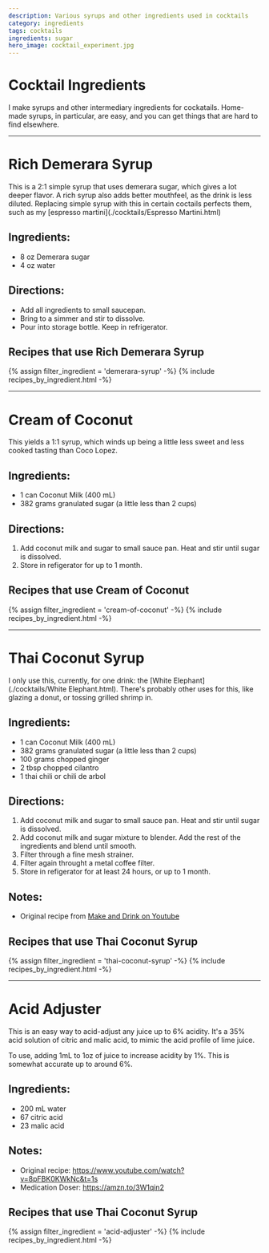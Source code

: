 ```yaml
---
description: Various syrups and other ingredients used in cocktails
category: ingredients
tags: cocktails
ingredients: sugar
hero_image: cocktail_experiment.jpg
---
```


# Cocktail Ingredients

I make syrups and other intermediary ingredients for cockatails. Home-made syrups, in particular, are easy, and you can get things that are hard to find elsewhere. 

* * * 

# Rich Demerara Syrup

This is a 2:1 simple syrup that uses demerara sugar, which gives a lot deeper flavor. A rich syrup also adds better mouthfeel, as the drink is less diluted. Replacing simple syrup with this in certain coctails perfects them, such as my [espresso martini](./cocktails/Espresso Martini.html)

## Ingredients:

- 8 oz Demerara sugar
- 4 oz water

## Directions:

- Add all ingredients to small saucepan.
- Bring to a simmer and stir to dissolve.
- Pour into storage bottle. Keep in refrigerator.

## Recipes that use Rich Demerara Syrup
{% assign filter_ingredient = 'demerara-syrup' -%}
{% include recipes_by_ingredient.html -%}

* * *

# Cream of Coconut

This yields a 1:1 syrup, which winds up being a little less sweet and less cooked tasting than Coco Lopez. 

## Ingredients:

- 1 can Coconut Milk (400 mL)
- 382 grams granulated sugar (a little less than 2 cups)

## Directions:

1. Add coconut milk and sugar to small sauce pan. Heat and stir until sugar is dissolved.
2. Store in refigerator for up to 1 month.

## Recipes that use Cream of Coconut
{% assign filter_ingredient = 'cream-of-coconut' -%}
{% include recipes_by_ingredient.html -%}

* * *

# Thai Coconut Syrup

I only use this, currently, for one drink: the [White Elephant](./cocktails/White Elephant.html). There's probably other uses for this, like glazing a donut, or tossing grilled shrimp in.

## Ingredients:

- 1 can Coconut Milk (400 mL)
- 382 grams granulated sugar (a little less than 2 cups)
- 100 grams chopped ginger
- 2 tbsp chopped cilantro
- 1 thai chili or chili de arbol

## Directions:

1. Add coconut milk and sugar to small sauce pan. Heat and stir until sugar is dissolved.
2. Add coconut milk and sugar mixture to blender. Add the rest of the ingredients and blend until smooth.
3. Filter through a fine mesh strainer.
4. Filter again throught a metal coffee filter.
5. Store in refigerator for at least 24 hours, or up to 1 month.

## Notes: 

- Original recipe from [Make and Drink on Youtube](https://www.youtube.com/watch?v=NDKElsxCdbA)

## Recipes that use Thai Coconut Syrup
{% assign filter_ingredient = 'thai-coconut-syrup' -%}
{% include recipes_by_ingredient.html -%}

* * * 

# Acid Adjuster

This is an easy way to acid-adjust any juice up to 6% acidity. It's a 35% acid solution of citric and malic acid, to mimic the acid profile of lime juice. 

To use, adding 1mL to 1oz of juice to increase acidity by 1%. This is somewhat accurate up to around 6%. 

## Ingredients:

- 200 mL water
- 67 citric acid
- 23 malic acid

## Notes: 

- Original recipe: <https://www.youtube.com/watch?v=8pFBK0KWkNc&t=1s>
- Medication Doser: <https://amzn.to/3W1qin2>

## Recipes that use Thai Coconut Syrup
{% assign filter_ingredient = 'acid-adjuster' -%}
{% include recipes_by_ingredient.html -%}
